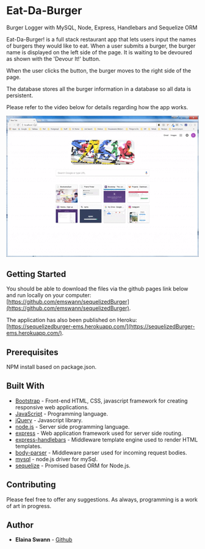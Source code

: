 # Eat-Da-Burger
Burger Logger with MySQL, Node, Express, Handlebars and Sequelize ORM

Eat-Da-Burger! is a full stack restaurant app that lets users input the names of burgers they would like to eat. When a user submits a burger, the burger name is displayed on the left side of the page. It is waiting to be devoured as shown with the 'Devour It!' button.

When the user clicks the button, the burger moves to the right side of the page.

The database stores all the burger information in a database so all data is persistent.

Please refer to the video below for details regarding how the app works.

<img src='public/assets/videos/burger.gif' alt='Burger GIF' width='550'>

## Getting Started

You should be able to download the files via the github pages link below and run locally on your computer:
[https://github.com/emswann/sequelizedBurger](https://github.com/emswann/sequelizedBurger).

The application has also been published on Heroku:
[https://sequelizedburger-ems.herokuapp.com/](https://sequelizedBurger-ems.herokuapp.com/).

## Prerequisites

NPM install based on package.json.

## Built With

* [Bootstrap](https://getbootstrap.com/docs/3.3/) - Front-end HTML, CSS, javascript framework for creating responsive web applications. 
* [JavaScript](https://www.javascript.com/) - Programming language.
* [jQuery](https://jquery.com/) - Javascript library.
* [node.js](https://nodejs.org/en/) - Server side programming language.
* [express](https://www.npmjs.com/package/express) - Web application framework used for server side routing.
* [express-handlebars](https://www.npmjs.com/package/express-handlebars) - Middleware template engine used to render HTML templates.
* [body-parser](https://www.npmjs.com/package/body-parser) - Middleware parser used for incoming request bodies.
* [mysql](https://www.npmjs.com/package/mysql) - node.js driver for mySql.
* [sequelize](https://www.npmjs.com/package/sequelize) - Promised based ORM for Node.js.

## Contributing

Please feel free to offer any suggestions. As always, programming is a work of art in progress.

## Author

* **Elaina Swann** - [Github](https://github.com/emswann)
